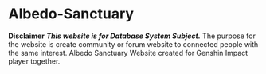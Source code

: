 # Albedo-Sanctuary
**Disclaimer** ***This website is for Database System Subject.*** 
The purpose for the website is create community or forum website to connected people with the same interest.
Albedo Sanctuary Website created for Genshin Impact player together.
